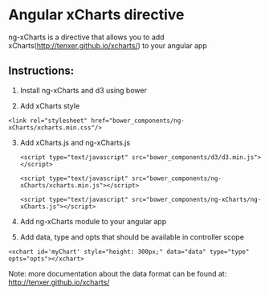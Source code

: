 Angular xCharts directive
==========

ng-xCharts is a directive that allows you to add xCharts(http://tenxer.github.io/xcharts/) to your angular app

Instructions:
--------------------------
1. Install ng-xCharts and d3 using bower

2. Add xCharts style

  `<link rel="stylesheet" href="bower_components/ng-xCharts/xcharts.min.css"/>`

3. Add xCharts.js and ng-xCharts.js

	`<script type="text/javascript" src="bower_components/d3/d3.min.js"></script>`
  
	`<script type="text/javascript" src="bower_components/ng-xCharts/xcharts.min.js"></script>`

	`<script type="text/javascript" src="bower_components/ng-xCharts/ng-xCharts.js"></script>`

4. Add ng-xCharts module to your angular app

5. Add data, type and opts that should be available in controller scope
  
  `<xchart id='myChart' style="height: 300px;" data="data" type="type" opts="opts"></xchart>`

Note: more documentation about the data format can be found at: http://tenxer.github.io/xcharts/
